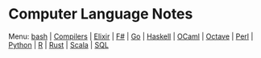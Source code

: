 # Computer Language Notes

Menu: [bash](bash.md) | [Compilers](compilers.ms) | [Elixir](elixir.md) |  [F#](fsharp.md) | [Go](go.md) | [Haskell](haskell.md) | [OCaml](ocaml.md) | [Octave](octave.md) | [Perl](perl.md) | [Python](python.md) | [R](r.md) | [Rust](rust.md) | [Scala](scala.md)  | [SQL](sql.md)